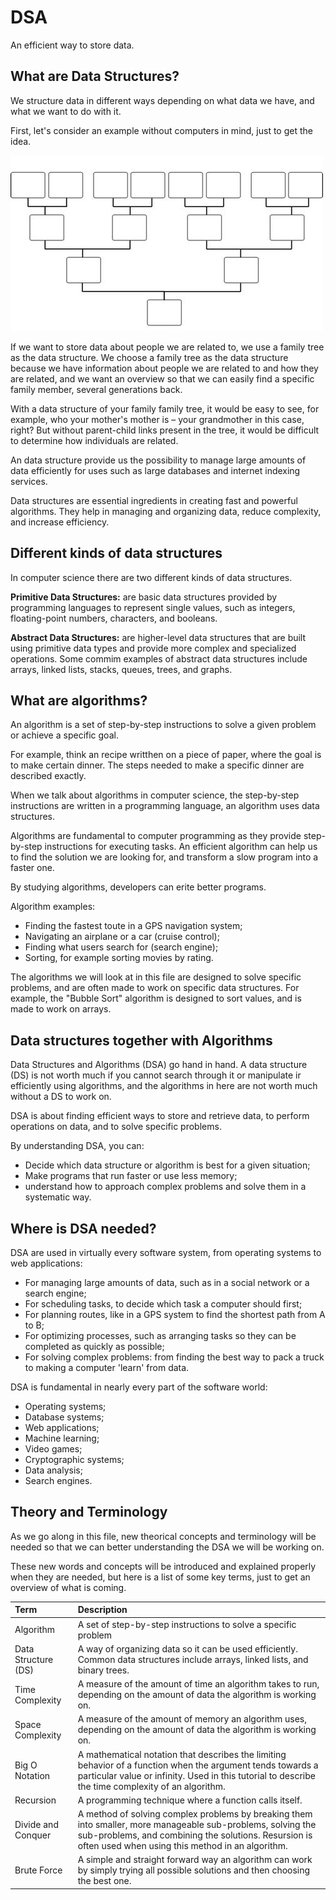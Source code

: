 # DSA

An efficient way to store data.

## What are Data Structures?

We structure data in different ways depending on what data we have, and what we want to do with it.

First, let's consider an example without computers in mind, just to get the idea.

![Lowest value complexity](../images/arrays/familyTree.jpg)

If we want to store data about people we are related to, we use a family tree as the data structure. We choose a family tree as the data structure because we have information about people we are related to and how they are related, and we want an overview so that we can easily find a specific family member, several generations back.

With a data structure of your family family tree, it would be easy to see, for example, who your mother's mother is – your grandmother in this case, right? But without parent-child links present in the tree, it would be difficult to determine how individuals are related.

An data structure provide us the possibility to manage large amounts of data efficiently for uses such as large databases and internet indexing services.

Data structures are essential ingredients in creating fast and powerful algorithms. They help in managing and organizing data, reduce complexity, and increase efficiency.

## Different kinds of data structures

In computer science there are two different kinds of data structures.

**Primitive Data Structures:** are basic data structures provided by programming languages to represent single values, such as integers, floating-point numbers, characters, and booleans.

**Abstract Data Structures:** are higher-level data structures that are built using primitive data types and provide more complex and specialized operations. Some commim examples of abstract data structures include arrays, linked lists, stacks, queues, trees, and graphs.

## What are algorithms?

An algorithm is a set of step-by-step instructions to solve a given problem or achieve a specific goal.

For example, think an recipe writthen on a piece of paper, where the goal is to make certain dinner. The steps needed to make a specific dinner are described exactly.

When we talk about algorithms in computer science, the step-by-step instructions are written in a programming language, an algorithm uses data structures.

Algorithms are fundamental to computer programming as they provide step-by-step instructions for executing tasks. An efficient algorithm can help us to find the solution we are looking for, and transform a slow program into a faster one.

By studying algorithms, developers can erite better programs.

Algorithm examples:

- Finding the fastest toute in a GPS navigation system;
- Navigating an airplane or a car (cruise control);
- Finding what users search for (search engine);
- Sorting, for example sorting movies by rating.

The algorithms we will look at in this file are designed to solve specific problems, and are often made to work on specific data structures. For example, the "Bubble Sort" algorithm is designed to sort values, and is made to work on arrays.

## Data structures together with Algorithms

Data Structures and Algorithms (DSA) go hand in hand. A data structure (DS) is not worth much if you cannot search through it or manipulate ir efficiently using algorithms, and the algorithms in here are not worth much without a DS to work on.

DSA is about finding efficient ways to store and retrieve data, to perform operations on data, and to solve specific problems.

By understanding DSA, you can:

- Decide which data structure or algorithm is best for a given situation;
- Make programs that run faster or use less memory;
- understand how to approach complex problems and solve them in a systematic way.

## Where is DSA needed?

DSA are used in virtually every software system, from operating systems to web applications:

- For managing large amounts of data, such as in a social network or a search engine;
- For scheduling tasks, to decide which task a computer should first;
- For planning routes, like in a GPS system to find the shortest path from A to B;
- For optimizing processes, such as arranging tasks so they can be completed as quickly as possible;
- For solving complex problems: from finding the best way to pack a truck to making a computer 'learn' from data.

DSA is fundamental in nearly every part of the software world:

- Operating systems;
- Database systems;
- Web applications;
- Machine learning;
- Video games;
- Cryptographic systems;
- Data analysis;
- Search engines.

## Theory and Terminology

As we go along in this file, new theorical concepts and terminology will be needed so that we can better understanding the DSA we will be working on.

These new words and concepts will be introduced and explained properly when they are needed, but here is a list of some key terms, just to get an overview of what is coming.

| Term                | Description                                                                                                                                                                                                              |
| :------------------ | :----------------------------------------------------------------------------------------------------------------------------------------------------------------------------------------------------------------------- |
| Algorithm           | A set of step-by-step instructions to solve a specific problem                                                                                                                                                           |
| Data Structure (DS) | A way of organizing data so it can be used efficiently. Common data structures include arrays, linked lists, and binary trees.                                                                                           |
| Time Complexity     | A measure of the amount of time an algorithm takes to run, depending on the amount of data the algorithm is working on.                                                                                                  |
| Space Complexity    | A measure of the amount of memory an algorithm uses, depending on the amount of data the algorithm is working on.                                                                                                        |
| Big O Notation      | A mathematical notation that describes the limiting behavior of a function when the argument tends towards a particular value or infinity. Used in this tutorial to describe the time complexity of an algorithm.        |
| Recursion           | A programming technique where a function calls itself.                                                                                                                                                                   |
| Divide and Conquer  | A method of solving complex problems by breaking them into smaller, more manageable sub-problems, solving the sub-problems, and combining the solutions. Resursion is often used when using this method in an algorithm. |
| Brute Force         | A simple and straight forward way an algorithm can work by simply trying all possible solutions and then choosing the best one.                                                                                          |
